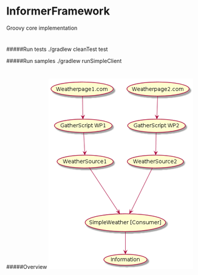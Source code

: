 # InformerFramework
Groovy core implementation
#
#####Run tests
./gradlew cleanTest test

#####Run samples
./gradlew runSimpleClient
#

#####Overview
![Alt text](extra/diagrams/weather.png?raw=true)